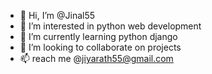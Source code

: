 - 👋 Hi, I’m @Jinal55
- 👀 I’m interested in python web development
- 🌱 I’m currently learning python django
- 💞️ I’m looking to collaborate on projects
- 📫 reach me @jiyarath55@gmail.com 

<!---
Jinal55/Jinal55 is a ✨ special ✨ repository because its `README.md` (this file) appears on your GitHub profile.
You can click the Preview link to take a look at your changes.
--->
